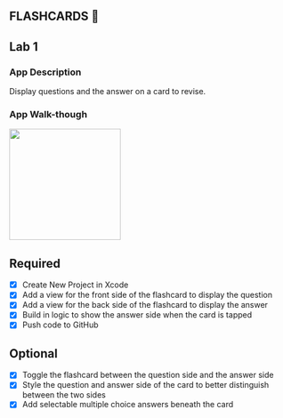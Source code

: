## FLASHCARDS 📝
## Lab 1

### App Description
Display questions and the answer on a card to revise. 

### App Walk-though


<img src="https://s3.amazonaws.com/img0.recordit.co/CiCQ5VX9Gp.mp4?AWSAccessKeyId=AKIAUQ5RURZ7ND2T2B6I&Expires=1614296148&Signature=kM6GMFgvsHIS93%2FOE%2BhyG0TNP4E%3D" width=200><br>


## Required
- [x] Create New Project in Xcode
- [x] Add a view for the front side of the flashcard to display the question
- [x] Add a view for the back side of the flashcard to display the answer
- [x] Build in logic to show the answer side when the card is tapped
- [x] Push code to GitHub
## Optional
- [x] Toggle the flashcard between the question side and the answer side
- [x] Style the question and answer side of the card to better distinguish between the two sides
- [x] Add selectable multiple choice answers beneath the card
